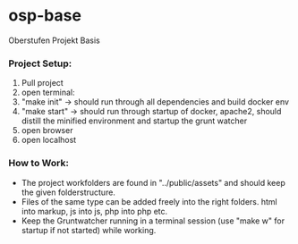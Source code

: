 # osp-base
Oberstufen Projekt Basis

### Project Setup:
1. Pull project
2. open terminal:
3. "make init"  -> should run through all dependencies and build docker env
4. "make start" -> should run through startup of docker, apache2, should distill the minified environment and startup the grunt watcher
5. open browser
6. open localhost

### How to Work:
- The project workfolders are found in "../public/assets" and should keep the given folderstructure.
- Files of the same type can be added freely into the right folders. html into markup, js into js, php into php etc.
- Keep the Gruntwatcher running in a terminal session (use "make w" for startup if not started) while working.
